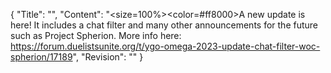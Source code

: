 {
  "Title": "",
  "Content": "<size=100%><color=#ff8000>A new update is here! It includes a chat filter and many other announcements for the future such as Project Spherion. More info here: https://forum.duelistsunite.org/t/ygo-omega-2023-update-chat-filter-woc-spherion/17189</color>",
  "Revision": ""
}
